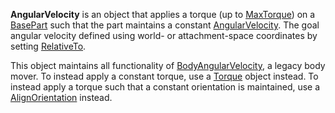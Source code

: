 **AngularVelocity** is an object that applies a torque (up to [MaxTorque](https://developer.roblox.com/en-us/api-reference/property/AngularVelocity/MaxTorque)) on a [BasePart](https://developer.roblox.com/en-us/api-reference/class/BasePart) such that the part maintains a constant [AngularVelocity](https://developer.roblox.com/en-us/api-reference/property/AngularVelocity/AngularVelocity). The goal angular velocity defined using world- or attachment-space coordinates by setting [RelativeTo](https://developer.roblox.com/en-us/api-reference/property/AngularVelocity/RelativeTo).

This object maintains all functionality of [BodyAngularVelocity](https://developer.roblox.com/en-us/api-reference/class/BodyAngularVelocity), a legacy body mover. To instead apply a constant torque, use a [Torque](https://developer.roblox.com/en-us/api-reference/class/Torque) object instead. To instead apply a torque such that a constant orientation is maintained, use a [AlignOrientation](https://developer.roblox.com/en-us/api-reference/class/AlignOrientation) instead.
